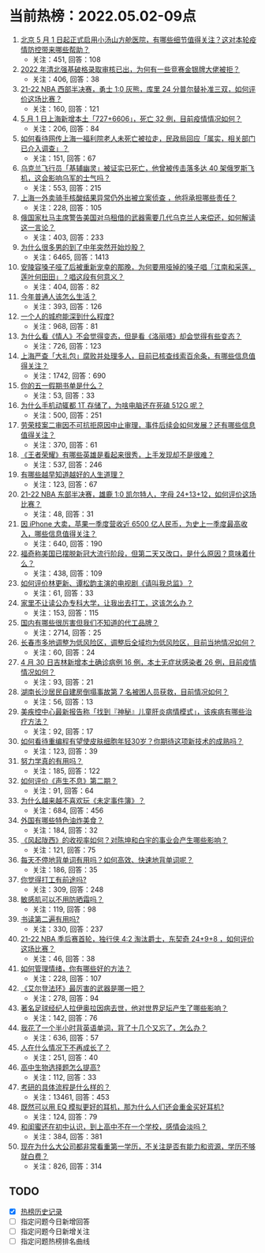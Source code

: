 # 当前热榜：2022.05.02-09点
1. [北京 5 月 1 日起正式启用小汤山方舱医院，有哪些细节值得关注？这对本轮疫情防控带来哪些帮助？](https://www.zhihu.com/question/530925411)
    * 关注：451, 回答：108
2. [2022 年清北强基破格录取审核已出，为何有一些竞赛金银牌大佬被拒？](https://www.zhihu.com/question/530311736)
    * 关注：406, 回答：38
3. [21-22 NBA 西部半决赛，勇士 1:0 灰熊，库里 24 分普尔替补准三双，如何评价这场比赛？](https://www.zhihu.com/question/530996698)
    * 关注：160, 回答：121
4. [5 月 1 日上海新增本土「727+6606」，死亡 32 例，目前疫情情况如何？](https://www.zhihu.com/question/531000366)
    * 关注：206, 回答：84
5. [如何看待网传上海一福利院老人未死亡被拉走，民政局回应「属实，相关部门已介入调查」？](https://www.zhihu.com/question/530999769)
    * 关注：151, 回答：67
6. [乌克兰飞行员「基辅幽灵」被证实已死亡，他曾被传击落多达 40 架俄罗斯飞机，这会影响乌军的士气吗？](https://www.zhihu.com/question/530934577)
    * 关注：553, 回答：215
7. [上海一外卖骑手核酸结果异常仍外出被立案侦查 ，他将承担哪些责任？](https://www.zhihu.com/question/530915104)
    * 关注：228, 回答：105
8. [俄国家杜马主席警告美国对乌租借的武器需要几代乌克兰人来偿还，如何解读这一言论？](https://www.zhihu.com/question/530917166)
    * 关注：403, 回答：233
9. [为什么很多男的到了中年突然开始炒股？](https://www.zhihu.com/question/419997323)
    * 关注：6465, 回答：1413
10. [安陵容嗓子哑了后被重新宠幸的那晚，为何要用哑掉的嗓子唱「江南和采莲，莲叶何田田」？唱这段有何意义？](https://www.zhihu.com/question/357314433)
    * 关注：404, 回答：82
11. [今年普通人该怎么生活？](https://www.zhihu.com/question/529372630)
    * 关注：393, 回答：126
12. [一个人的城府能深到什么程度?](https://www.zhihu.com/question/321976140)
    * 关注：968, 回答：81
13. [为什么看《情人》不会觉得变态，但是看《洛丽塔》却会觉得有些变态？](https://www.zhihu.com/question/293458508)
    * 关注：726, 回答：123
14. [上海严查「大礼包」腐败并处理多人，目前已核查线索百余条，有哪些信息值得关注？](https://www.zhihu.com/question/530883701)
    * 关注：1742, 回答：690
15. [你的五一假期书单是什么？](https://www.zhihu.com/question/530625597)
    * 关注：53, 回答：33
16. [为什么手机动辄都 1T 存储了，为啥电脑还在死磕 512G 呢？](https://www.zhihu.com/question/528859146)
    * 关注：500, 回答：251
17. [劳荣枝案二审因不可抗拒原因中止审理，事件后续会如何发展？还有哪些信息值得关注？](https://www.zhihu.com/question/530813268)
    * 关注：370, 回答：61
18. [《王者荣耀》有哪些英雄是看起来很秀，上手发现却不是很难？](https://www.zhihu.com/question/456199987)
    * 关注：537, 回答：246
19. [有哪些越早知道越好的人生道理？](https://www.zhihu.com/question/329221480)
    * 关注：123, 回答：67
20. [21-22 NBA 东部半决赛，雄鹿 1:0 凯尔特人，字母 24+13+12，如何评价这场比赛？](https://www.zhihu.com/question/530981366)
    * 关注：48, 回答：31
21. [因 iPhone 大卖，苹果一季度营收近 6500 亿人民币，为史上一季度最高收入，哪些信息值得关注？](https://www.zhihu.com/question/530580098)
    * 关注：640, 回答：190
22. [福奇称美国已摆脱新冠大流行阶段，但第二天又改口，是什么原因？意味着什么？](https://www.zhihu.com/question/530414862)
    * 关注：438, 回答：109
23. [如何评价林更新、谭松韵主演的电视剧《请叫我总监》？](https://www.zhihu.com/question/450560027)
    * 关注：61, 回答：33
24. [家里不让读公办专科大学，让我出去打工，这该怎么办？](https://www.zhihu.com/question/530903340)
    * 关注：153, 回答：115
25. [国内有哪些很厉害但我们不知道的代工品牌？](https://www.zhihu.com/question/389816721)
    * 关注：2714, 回答：25
26. [长春市多地调整为低风险区，调整后全域均为低风险区，目前当地情况如何？](https://www.zhihu.com/question/530912553)
    * 关注：60, 回答：24
27. [4 月 30 日吉林新增本土确诊病例 16 例，本土无症状感染者 26 例，目前疫情情况如何？](https://www.zhihu.com/question/530877680)
    * 关注：93, 回答：21
28. [湖南长沙居民自建房倒塌事故第 7 名被困人员获救，目前情况如何？](https://www.zhihu.com/question/530917027)
    * 关注：56, 回答：13
29. [美疾控中心最新报告称「找到『神秘』儿童肝炎病情模式」，该疾病有哪些治疗方法？](https://www.zhihu.com/question/530878922)
    * 关注：92, 回答：17
30. [如何看待重编程有望使皮肤细胞年轻30岁？你期待这项新技术的成熟吗？](https://www.zhihu.com/question/527264814)
    * 关注：123, 回答：39
31. [努力学真的有用吗？](https://www.zhihu.com/question/530899785)
    * 关注：185, 回答：122
32. [如何评价《声生不息》第二期？](https://www.zhihu.com/question/530118341)
    * 关注：91, 回答：64
33. [为什么越来越不喜欢玩《未定事件簿》？](https://www.zhihu.com/question/422696678)
    * 关注：684, 回答：456
34. [外国有哪些特色油炸美食？](https://www.zhihu.com/question/528187591)
    * 关注：184, 回答：32
35. [《风起陇西》的收视率如何？对陈坤和白宇的事业会产生哪些影响？](https://www.zhihu.com/question/530472039)
    * 关注：121, 回答：75
36. [每天不停地背单词有用吗？如何高效、快速地背单词呢？](https://www.zhihu.com/question/312750147)
    * 关注：186, 回答：35
37. [你觉得打工有前途吗?](https://www.zhihu.com/question/528725149)
    * 关注：309, 回答：248
38. [敏感肌可以不用防晒霜吗？](https://www.zhihu.com/question/523823225)
    * 关注：119, 回答：98
39. [书读第二遍有用吗?](https://www.zhihu.com/question/523384919)
    * 关注：330, 回答：237
40. [21-22 NBA 季后赛首轮，独行侠 4:2 淘汰爵士，东契奇 24+9+8 ，如何评价这场比赛？](https://www.zhihu.com/question/530584939)
    * 关注：46, 回答：38
41. [如何管理情绪，你有哪些好的方法？](https://www.zhihu.com/question/530125852)
    * 关注：228, 回答：107
42. [《艾尔登法环》最厉害的武器是哪一把？](https://www.zhihu.com/question/520397516)
    * 关注：278, 回答：94
43. [著名足球经纪人拉伊奥拉因病去世，他对世界足坛产生了哪些影响？](https://www.zhihu.com/question/530504910)
    * 关注：142, 回答：76
44. [我花了一个半小时背英语单词，背了十几个又忘了，怎么办？](https://www.zhihu.com/question/28585517)
    * 关注：636, 回答：57
45. [人在什么情况下不再成长了？](https://www.zhihu.com/question/530081633)
    * 关注：251, 回答：40
46. [高中生物选择题怎么提高?](https://www.zhihu.com/question/396914435)
    * 关注：112, 回答：33
47. [考研的具体流程是什么样的？](https://www.zhihu.com/question/265779057)
    * 关注：13461, 回答：453
48. [既然可以用 EQ 模拟更好的耳机，那为什么人们还会重金买好耳机?](https://www.zhihu.com/question/526585291)
    * 关注：124, 回答：79
49. [和闺蜜还在初中认识，到上高中不在一个学校，感情会淡吗？](https://www.zhihu.com/question/529237033)
    * 关注：384, 回答：381
50. [现在为什么大公司都非常看重第一学历，不关注是否有能力和资源，学历不够就白费？](https://www.zhihu.com/question/530383601)
    * 关注：826, 回答：314
## TODO
* [x] [热榜历史记录](hot_history/AllHot.md)
* [ ] 指定问题今日新增回答
* [ ] 指定问题今日新增关注
* [ ] 指定问题热榜排名曲线

